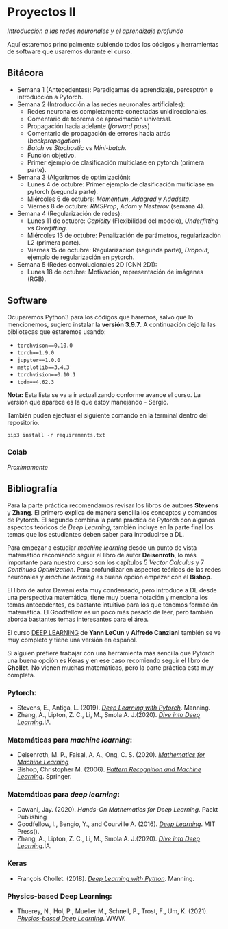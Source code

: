 # Proyectos II
*Introducción a las redes neuronales y el aprendizaje profundo*

Aquí estaremos principalmente subiendo todos los códigos y herramientas de software que usaremos durante el curso.

## Bitácora

* Semana 1 (Antecedentes): Paradigamas de aprendizaje, perceptrón e introducción a Pytorch.
* Semana 2 (Introducción a las redes neuronales artificiales): 
  * Redes neuronales completamente conectadas unidireccionales.
  * Comentario de teorema de aproximación universal.
  * Propagación hacia adelante (*forward pass*)
  * Comentario de propagación de errores hacia atrás (*backpropagation*)
  * *Batch* vs *Stochastic* vs *Mini-batch*.
  * Función objetivo.
  * Primer ejemplo de clasificación multiclase en pytorch (primera parte).
* Semana 3 (Algoritmos de optimización):
  * Lunes 4 de octubre: Primer ejemplo de clasificación multiclase en pytorch (segunda parte).
  * Miércoles 6 de octubre: *Momentum*, *Adagrad* y *Adadelta*.
  * Viernes 8 de octubre: *RMSProp*, *Adam* y *Nesterov* (semana 4).
* Semana 4 (Regularización de redes):
  * Lunes 11 de octubre: *Capicity* (Flexibilidad del modelo), *Underfitting vs Overfitting*.
  * Miércoles 13 de octubre: Penalización de parámetros, regularización L2 (primera parte).
  * Viernes 15 de octubre: Regularización (segunda parte), *Dropout*, ejemplo de regularización en pytorch.
* Semana 5 (Redes convolucionales 2D [CNN 2D]):
  * Lunes 18 de octubre: Motivación, representación de imágenes (RGB).   
  
## Software
Ocuparemos Python3 para los códigos que haremos, salvo que lo mencionemos, sugiero instalar la **versión 3.9.7**. A continuación dejo la las bibliotecas que estaremos usando:

* ``torchvison==0.10.0``
* ``torch==1.9.0``
* ``jupyter==1.0.0``
* ``matplotlib==3.4.3``
* ``torchvision==0.10.1``
* ``tqdm==4.62.3``

**Nota:** Esta lista se va a ir actualizando conforme avance el curso. La versión que aparece es la que estoy manejando - Sergio.

También puden ejectuar el siguiente comando en la terminal dentro del repositorio.

``pip3 install -r requirements.txt``

### Colab 
*Proximamente*

## Bibliografía

Para la parte práctica recomendamos revisar los libros de autores **Stevens** y **Zhang**. El primero explica de manera sencilla los conceptos y comandos de Pytorch. El segundo combina la parte práctica de Pytorch con algunos aspectos teóricos de *Deep Learning*, también incluye en la parte final los temas que los estudiantes deben saber para introducirse a DL. 

Para empezar a estudiar *machine learning* desde un punto de vista matemático recomiendo seguir el libro de autor **Deisenroth**, lo más importante para nuestro curso son los capítulos 5 *Vector Calculus* y 7 *Continuos Optimization*. Para profundizar en aspectos teóricos de las redes neuronales y *machine learning* es buena opción empezar con el **Bishop**.

El libro de autor Dawani esta muy condensado, pero introduce a DL desde una perspectiva matemática, tiene muy buena notación y menciona los temas antecedentes, es bastante intuitivo para los que tenemos formación matemática. El Goodfellow es un poco más pesado de leer, pero también aborda bastantes temas interesantes para el área.

El curso [DEEP LEARNING](https://atcold.github.io/pytorch-Deep-Learning/) de **Yann LeCun** y **Alfredo Canziani** también se ve muy completo y tiene una versión en español.

Si alguien prefiere trabajar con una herramienta más sencilla que Pytorch una buena opción es Keras y en ese caso recomiendo seguir el libro de **Chollet**. No vienen muchas matemáticas, pero la parte práctica esta muy completa.

### Pytorch:
* Stevens, E., Antiga, L. (2019). [*Deep Learning with Pytorch*](https://pytorch.org/assets/deep-learning/Deep-Learning-with-PyTorch.pdf). Manning.
* Zhang, A., Lipton, Z. C., Li, M., Smola A. J.(2020). [*Dive into Deep Learning*](https://d2l.ai).IA.

### Matemáticas para *machine learning*:
* Deisenroth, M. P., Faisal, A. A., Ong, C. S. (2020). [*Mathematics for Machine Learning*](https://mml-book.github.io/book/mml-book.pdf)
* Bishop, Christopher M. (2006). [*Pattern Recognition and Machine Learning*](http://users.isr.ist.utl.pt/~wurmd/Livros/school/Bishop%20-%20Pattern%20Recognition%20And%20Machine%20Learning%20-%20Springer%20%202006.pdf). Springer.

### Matemáticas para *deep learning*:
* Dawani, Jay. (2020). *Hands-On Mathematics for Deep Learning*. Packt Publishing
* Goodfellow, I., Bengio, Y., and Courville A. (2016). [*Deep Learning*](https://www.deeplearningbook.org). MIT Press().
* Zhang, A., Lipton, Z. C., Li, M., Smola A. J.(2020). [*Dive into Deep Learning*](https://d2l.ai).IA.

### Keras
* François Chollet. (2018). [*Deep Learning with Python*](https://tanthiamhuat.files.wordpress.com/2018/03/deeplearningwithpython.pdf). Manning.

### Physics-based Deep Learning:
* Thuerey, N., Hol, P., Mueller M., Schnell, P., Trost, F., Um, K. (2021). [*Physics-based Deep Learning*](https://physicsbaseddeeplearning.org). WWW.


